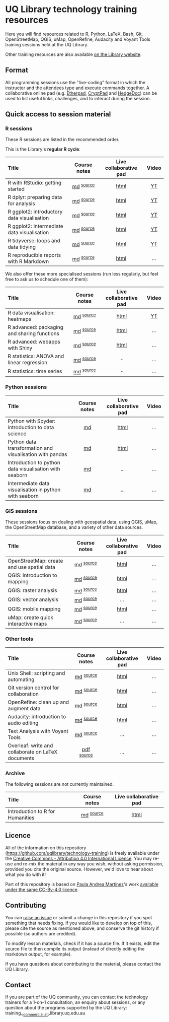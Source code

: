 # UQ Library technology training resources

Here you will find resources related to R, Python, LaTeX, Bash, Git, OpenStreetMap, QGIS, uMap, OpenRefine, Audacity and Voyant Tools training sessions held at the UQ Library.

Other training resources are also available [on the Library website](https://web.library.uq.edu.au/library-services/training/software-training-resources).

## Format

All programming sessions use the "live-coding" format in which the instructor and the attendees type and execute commands together. A collaborative online pad (e.g. [Etherpad](https://github.com/ether/etherpad-lite/wiki/Sites-That-Run-Etherpad), [CryptPad](https://cryptpad.fr/code) and [HedgeDoc](https://demo.hedgedoc.org)) can be used to list useful links, challenges, and to interact during the session.

## Quick access to session material

### R sessions

These R sessions are listed in the recommended order.

This is the Library's **regular R cycle**:

| Title | Course notes | Live collaborative pad | Video |
|:-|:-:|:-:|:-:|
| R with RStudio: getting started | [md](R/rstudio_intro/rstudio_intro.md) <sup>[source](R/rstudio_intro/rstudio_intro.qmd)</sup> | [html](https://demo.hedgedoc.org/s/rkfyJemYE) | [YT](https://www.youtube.com/watch?v=BICccwBynJc&list=PLmDEaZ20fWqCypV7S-trCPtVefHk4e0bU&index=1) |
| R dplyr: preparing data for analysis | [md](R/dplyr/dplyr.md) <sup>[source](R/dplyr/dplyr.qmd)</sup> | [html](https://demo.hedgedoc.org/s/HyyLCm3KN) | [YT](https://www.youtube.com/watch?v=vqvsyaaqJUk&list=PLmDEaZ20fWqCypV7S-trCPtVefHk4e0bU&index=2) |
| R ggplot2: introductory data visualisation | [md](R/ggplot2_intro/ggplot2_intro.md) <sup>[source](R/ggplot2_intro/ggplot2_intro.qmd)</sup> | [html](https://demo.hedgedoc.org/s/rJIPr0vi4) | [YT](https://www.youtube.com/watch?v=LoeBgXSJWTw&list=PLmDEaZ20fWqCypV7S-trCPtVefHk4e0bU&index=3) |
| R ggplot2: intermediate data visualisation | [md](R/ggplot2_intermediate/ggplot2_intermediate.md) <sup>[source](R/ggplot2_intermediate/ggplot2_intermediate.qmd)</sup> | [html](https://demo.hedgedoc.org/s/rJLdcW-24) | [YT](https://www.youtube.com/watch?v=zzXCkYR84M0&list=PLmDEaZ20fWqCypV7S-trCPtVefHk4e0bU&index=4) |
| R tidyverse: loops and data tidying | [md](R/tidyverse_next_steps/tidyverse_next_steps.md) <sup>[source](R/tidyverse_next_steps/tidyverse_next_steps.qmd)</sup> | [html](https://demo.hedgedoc.org/s/BkQCcmiOV) | [YT](https://www.youtube.com/watch?v=2TZYeFcJQIk&list=PLmDEaZ20fWqCypV7S-trCPtVefHk4e0bU&index=6) |
| R reproducible reports with R Markdown | [md](R/reports/reports.md) <sup>[source](R/reports/reports.qmd)</sup> | [html](https://demo.hedgedoc.org/s/S1Aka1waI) | ... |

We also offer these more specialised sessions (run less regularly, but feel free to ask us to schedule one of them):

| Title | Course notes | Live collaborative pad | Video |
|:-|:-:|:-:|:-:|
| R data visualisation: heatmaps | [md](R/heatmaps/heatmaps_intermediate.md) <sup>[source](R/heatmaps/heatmaps_intermediate.qmd)</sup> | [html](https://demo.hedgedoc.org/s/Hk6tO-kyS#) | [YT](https://www.youtube.com/watch?v=V-IRkO4NIHU&list=PLmDEaZ20fWqCypV7S-trCPtVefHk4e0bU&index=5) |
| R advanced: packaging and sharing functions | [md](R/packaging/packaging.md) <sup>[source](R/packaging/packaging.qmd)</sup> | [html](https://demo.hedgedoc.org/s/ryCzbvgXB) | ... |
| R advanced: webapps with Shiny | [md](R/shiny/shiny.md) <sup>[source](R/shiny/shiny.qmd)</sup> | [html](https://demo.hedgedoc.org/s/S19FIXxg8) | ... |
| R statistics: ANOVA and linear regression | [md](R/ANOVA-lm/anova-lm.md) <sup>[source](R/ANOVA-lm/anova-lm.qmd)</sup> | - | ... |
| R statistics: time series | [md](R/timeseries/time_series.md) <sup>[source](R/timeseries/time_series.qmd)</sup> | - | ... |

### Python sessions

| Title | Course notes | Live collaborative pad | Video |
|:-|:-:|:-:|:-:|
| Python with Spyder: introduction to data science | [md](Python/python_intro/python_intro.md) | [html](https://demo.hedgedoc.org/s/B1DWolwgB) | ... |
| Python data transformation and visualisation with pandas | [md](Python/pandas/pandas.md) | [html](https://demo.hedgedoc.org/s/SJVpdtm_v) | ... |
| Introduction to python data visualisation with seaborn | [md](Python/seaborn_intermediate/seaborn_intermediate.md) | ... | ... |
| Intermediate data visualisation in python with seaborn | [md](Python/seaborn_intro/seaborn_intro.md) | ... | ... |

### GIS sessions

These sessions focus on dealing with geospatial data, using QGIS, uMap, the OpenStreetMap database, and a variety of other data sources.

| Title | Course notes | Live collaborative pad | Video |
|:-|:-:|:-:|:-:|
| OpenStreetMap: create and use spatial data | [md](OSM/OpenStreetMap.md) <sup>[source](OSM/OpenStreetMap.qmd)</sup> | [html](https://demo.hedgedoc.org/s/PsREGQ2zQ) | ... |
| QGIS: introduction to mapping | [md](QGIS/intro/QGIS_intro.md) <sup>[source](QGIS/intro/QGIS_intro.qmd)</sup> | [html](https://demo.hedgedoc.org/s/B156o7z2V) | ... |
| QGIS: raster analysis | [md](QGIS/raster/QGIS_raster.md) <sup>[source](QGIS/raster/QGIS_raster.qmd)</sup> | [html](https://demo.hedgedoc.org/s/ryN5E-XuS) | ... |
| QGIS: vector analysis | [md](QGIS/vector/QGIS_vector.md) <sup>[source](QGIS/vector/QGIS_vector.qmd)</sup> | ... | ... |
| QGIS: mobile mapping | [md](QGIS/mobile/QGIS_mobile.md) <sup>[source](QGIS/mobile/QGIS_mobile.qmd)</sup> | [html](https://demo.hedgedoc.org/s/Bki4rlOAU) | ... |
| uMap: create quick interactive maps | [md](uMap/umap_intro.md) <sup>[source](uMap/umap_intro.qmd)</sup> | ... | ... |

### Other tools

| Title | Course notes | Live collaborative pad | Video |
|:-|:-:|:-:|:-:|
| Unix Shell: scripting and automating | [md](Shell/shell_intro.md) <sup>[source](Shell/shell_intro.qmd)</sup> | [html](https://demo.hedgedoc.org/s/zjQhgaEuN) | ... |
| Git version control for collaboration | [md](Git/git.md) <sup>[source](Git/git.qmd)</sup> | [html](https://demo.hedgedoc.org/s/HkJnjT9DH) | ... |
| OpenRefine: clean up and augment data | [md](OpenRefine/openrefine.md) <sup>[source](OpenRefine/openrefine.qmd)</sup> | [html](https://demo.hedgedoc.org/s/rJCXmqviH) | ... |
| Audacity: introduction to audio editing | [md](Audacity/audacity.md) <sup>[source](Audacity/audacity.qmd)</sup> | [html](https://demo.hedgedoc.org/s/HkkITjw9L) | ... |
| Text Analysis with Voyant Tools | [md](Voyant/voyant.md) <sup>[source](Voyant/voyant.qmd)</sup> | ... | ... |
| Overleaf: write and collaborate on LaTeX documents | [pdf](https://web.library.uq.edu.au/files/145715/2021-12-02_Overleaf_write_articles_with_LaTeX.pdf) <sup>[source](LaTeX/intro/main.tex)</sup> | ... | ... |

### Archive

The following sessions are not currently maintained.

| Title | Course notes | Live collaborative pad |
|:-|:-:|:-:|
| Introduction to R for Humanities | [md](intro_to_programming/intro_to_programming.md) <sup>[source](intro_to_programming/intro_to_programming.qmd)</sup> | [html](https://cryptpad.fr/code/#/2/code/edit/Op8PvBdGbBxBO9efXUuEYGlB/) |

## Licence

All of the information on this repository (https://github.com/uqlibrary/technology-training) is freely available under the [Creative Commons - Attribution 4.0 International Licence](https://creativecommons.org/licenses/by/4.0/). You may re-use and re-mix the material in any way you wish, without asking permission, provided you cite the original source. However, we'd love to hear about what you do with it!

Part of this repository is based on [Paula Andrea Martinez](https://orcid.org/0000-0002-8990-1985)'s work [available under the same CC-By-4.0 licence](https://github.com/orchid00/CDS).

## Contributing

 You can [raise an issue](https://github.com/uqlibrary/technology-training/issues) or submit a change in this repository if you spot something that needs fixing. If you would like to develop on top of this, please cite the source as mentioned above, and conserve the git history if possible (so authors are credited).

 To modify lesson materials, check if it has a source file. If it exists, edit the source file to then  compile its output (instead of directly editing the markdown output, for example).

 If you have questions about contributing to the material, please contact the UQ Library.

## Contact

If you are part of the UQ community, you can contact the technology trainers for a 1-on-1 consultation, an enquiry about sessions, or any question about the programs supported by the UQ Library: training<sub><[commercial at](https://en.wikipedia.org/wiki/At_sign)></sub>library.uq.edu.au
